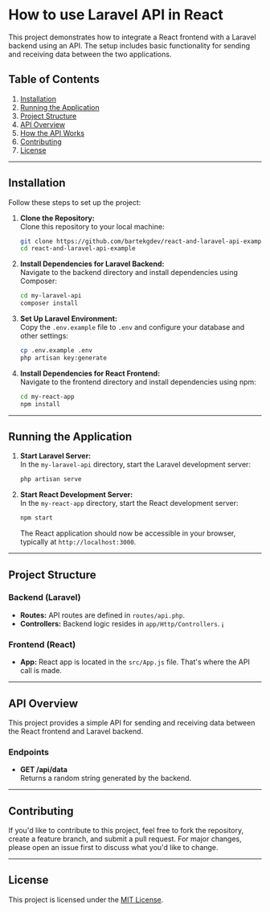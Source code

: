 # How to use Laravel API in React

This project demonstrates how to integrate a React frontend with a Laravel backend using an API. The setup includes basic functionality for sending and receiving data between the two applications.

## Table of Contents

1. [Installation](#installation)
2. [Running the Application](#running-the-application)
3. [Project Structure](#project-structure)
4. [API Overview](#api-overview)
5. [How the API Works](#how-the-api-works)
6. [Contributing](#contributing)
7. [License](#license)

---

## Installation

Follow these steps to set up the project:

1. **Clone the Repository:**  
   Clone this repository to your local machine:
   ```bash
   git clone https://github.com/bartekgdev/react-and-laravel-api-example
   cd react-and-laravel-api-example
   ```

2. **Install Dependencies for Laravel Backend:**  
   Navigate to the backend directory and install dependencies using Composer:
   ```bash
   cd my-laravel-api
   composer install
   ```

3. **Set Up Laravel Environment:**  
   Copy the `.env.example` file to `.env` and configure your database and other settings:
   ```bash
   cp .env.example .env
   php artisan key:generate
   ```

4. **Install Dependencies for React Frontend:**  
   Navigate to the frontend directory and install dependencies using npm:
   ```bash
   cd my-react-app
   npm install
   ```

---

## Running the Application

1. **Start Laravel Server:**  
   In the `my-laravel-api` directory, start the Laravel development server:
   ```bash
   php artisan serve
   ```

2. **Start React Development Server:**  
   In the `my-react-app` directory, start the React development server:
   ```bash
   npm start
   ```

   The React application should now be accessible in your browser, typically at `http://localhost:3000`.

---

## Project Structure

### Backend (Laravel)

- **Routes:** API routes are defined in `routes/api.php`.
- **Controllers:** Backend logic resides in `app/Http/Controllers`.
¡
### Frontend (React)

- **App:** React app is located in the `src/App.js` file. That's where the API call is made.

---

## API Overview

This project provides a simple API for sending and receiving data between the React frontend and Laravel backend.

### Endpoints

- **GET /api/data**  
  Returns a random string generated by the backend.


---


## Contributing

If you'd like to contribute to this project, feel free to fork the repository, create a feature branch, and submit a pull request. For major changes, please open an issue first to discuss what you'd like to change.

---

## License

This project is licensed under the [MIT License](LICENSE).
